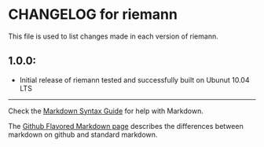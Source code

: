 # CHANGELOG for riemann

This file is used to list changes made in each version of riemann.

## 1.0.0:

* Initial release of riemann tested and successfully built on Ubunut 10.04 LTS

- - - 
Check the [Markdown Syntax Guide](http://daringfireball.net/projects/markdown/syntax) for help with Markdown.

The [Github Flavored Markdown page](http://github.github.com/github-flavored-markdown/) describes the differences between markdown on github and standard markdown.
